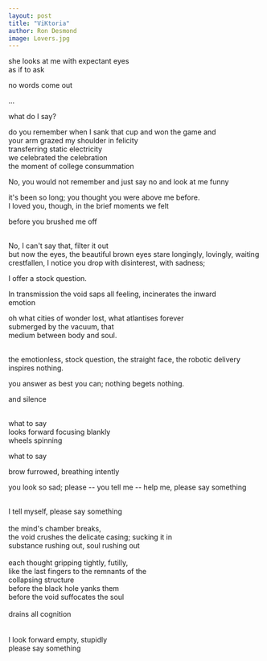 ```yaml
---
layout: post
title: "ViKtoria"
author: Ron Desmond
image: Lovers.jpg
---
```

she looks at me with expectant eyes<br>
as if to ask

no words come out

...

what do I say?

do you remember when I sank that cup and won the game and<br>
your arm grazed my shoulder in felicity<br>
transferring static electricity<br>
we celebrated the celebration<br>
the moment of college consummation

No, you would not remember and just say no and look at me funny

it's been so long; you thought you were above me before.<br>
I loved you, though, in the brief moments we felt

before you brushed me off

<br>
No, I can't say that, filter it out

<br>
but now the eyes, the beautiful brown eyes stare longingly, lovingly, waiting<br>
crestfallen, I notice you drop with disinterest, with sadness;

I offer a stock question.

In transmission the void saps all feeling, incinerates the inward<br>
emotion

oh what cities of wonder lost, what atlantises forever<br>
submerged by the vacuum, that<br>
medium between body and soul.

<br>
the emotionless, stock question, the straight face, the robotic delivery<br>
inspires nothing.

you answer as best you can; nothing begets nothing.

and silence

<br>
what to say

<br>
looks forward focusing blankly<br>
wheels spinning

what to say

brow furrowed, breathing intently

you look so sad; please -- you tell me -- help me, please say something

<br>
I tell myself, please say something
<br>
<br>
the mind's chamber breaks,
<br>
the void crushes the delicate casing; sucking it in<br>
substance rushing out, soul rushing out
<br>
<br>
each thought gripping tightly, futilly,<br>
like the last fingers to the remnants of the<br>
collapsing structure
<br>
before the black hole yanks them
<br>
before the void suffocates the soul
<br>
<br>
drains all cognition

<br>
<br>
<br>
I look forward empty, stupidly

<br>
please say something
